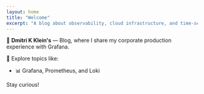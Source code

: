 ```yaml
---
layout: home
title: "Welcome"
excerpt: "A blog about observability, cloud infrastructure, and time-series databases."
---
```


👋 **Dmitri K Klein's** — Blog, where I share my corporate production experience with Grafana.

🧭 Explore topics like:
- 📊 Grafana, Prometheus, and Loki

Stay curious!
